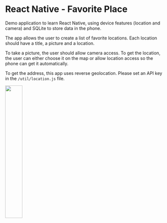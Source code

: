# React Native - Favorite Place
Demo application to learn React Native, using device features (location and camera) and SQLite to store data in the phone.

The app allows the user to create a list of favorite locations. Each location should have a title, a picture and a location.

To take a picture, the user should allow camera access. To get the location, the user can either choose it on the map or allow location access so the phone can get it automatically.

To get the address, this app uses reverse geolocation. Please set an API key in the `/util/location.js` file.


<img src="https://github.com/JoaoPLF/ReactNative-FavoriteLocation/blob/master/place.gif" height="33%" width="33%" />